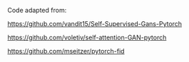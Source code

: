 Code adapted from:

https://github.com/vandit15/Self-Supervised-Gans-Pytorch

https://github.com/voletiv/self-attention-GAN-pytorch

https://github.com/mseitzer/pytorch-fid

